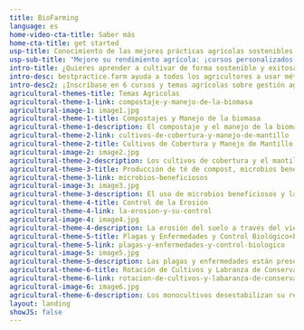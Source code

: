 ```yaml
---
title: BioFarming
language: es
home-video-cta-title: Saber más
home-cta-title: get started
usp-title: Conocimiento de las mejores prácticas agrícolas sostenibles.
usp-sub-title: "Mejore su rendimiento agrícola: ¡cursos personalizados para ayudarlo a crecer más estable y exitoso!"
intro-title: ¿Quieres aprender a cultivar de forma sostenible y exitosa?
intro-desc: bestpractice.farm ayuda a todos los agricultores a usar métodos efectivos y eficientes para administrar sus cultivos de una manera orgánica y sostenible.
intro-desc2: ¡Inscríbase en 6 cursos y temas agrícolas sobre gestión agrícola sostenible y benefíciese de videos explicativos, demostraciones de agricultores reales, pósteres y mucho más sobre cómo usar prácticas sostenibles en su granja!
agricultural-themes-title: Temas Agricolas
agricultural-theme-1-link: compostaje-y-manejo-de-la-biomasa
agricultural-image-1: image1.jpg
agricultural-theme-1-title: Compostajes y Manejo de la biomasa
agricultural-theme-1-description: El compostaje y el manejo de la biomasa de residuos de cultivos y/o estiércol son fundamentales para la capacidad de retención de nutrientes y agua y para una vida saludable en el suelo.
agricultural-theme-2-link: cultivos-de-cobertura-y-manejo-de-mantillo
agricultural-theme-2-title: Cultivos de Cobertura y Manejo de Mantillo 
agricultural-image-2: image2.jpg
agricultural-theme-2-description: Los cultivos de cobertura y el mantillo mantienen el suelo cubierto y, por lo tanto, lo mantienen húmedo y fértil. También evitan la erosión y como cultivos de cobertura leguminosos alimentan su suelo con nitrógeno adicional.
agricultural-theme-3-title: Producción de té de compost, microbios beneficiosos
agricultural-theme-3-link: microbios-beneficiosos
agricultural-image-3: image3.jpg
agricultural-theme-3-description: El uso de microbios beneficiosos y la producción de compost starter y de té de compost son prácticas importantes para una vida saludable en el suelo y una buena fertilidad del suelo.
agricultural-theme-4-title: Control de la Erosión
agricultural-theme-4-link: la-erosion-y-su-control
agricultural-image-4: image4.jpg
agricultural-theme-4-description: La erosión del suelo a través del viento o el agua degrada fuertemente la fertilidad del suelo y por lo tanto el valor del suelo. Aprende aquí lo que uno puede hacer al respecto.
agricultural-theme-5-title: Plagas y Enfermedades y Control Biológico<br/><br/>
agricultural-theme-5-link: plagas-y-enfermedades-y-control-biologico
agricultural-image-5: image5.jpg
agricultural-theme-5-description: Las plagas y enfermedades están presentes en la mayoría de las granjas en todo el mundo, pero con medidas y prácticas simples se pueden reducir significativamente.<br/>
agricultural-theme-6-title: Rotación de Cultivos y Labranza de Conservación
agricultural-theme-6-link: rotacion-de-cultivos-y-labaranza-de-conservacion
agricultural-image-6: image6.jpg
agricultural-theme-6-description: Los monocultivos desestabilizan su rendimiento y lixivia su suelo. Aprende sobre la elección correcta de la rotación de cultivos y cómo cultivar el suelo usando prácticas de labranza de conservación.
layout: landing
showJS: false
---
```



